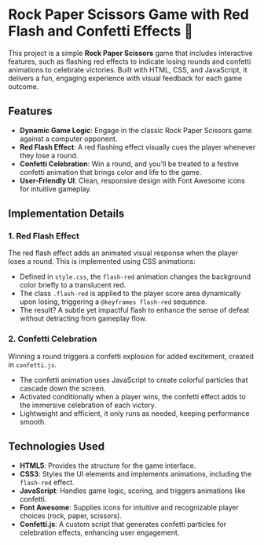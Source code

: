 # Rock Paper Scissors Game with Red Flash and Confetti Effects 🎉

This project is a simple **Rock Paper Scissors** game that includes interactive features, such as flashing red effects to indicate losing rounds and confetti animations to celebrate victories. Built with HTML, CSS, and JavaScript, it delivers a fun, engaging experience with visual feedback for each game outcome.

## Features

- **Dynamic Game Logic**: Engage in the classic Rock Paper Scissors game against a computer opponent.
- **Red Flash Effect**: A red flashing effect visually cues the player whenever they lose a round.
- **Confetti Celebration**: Win a round, and you'll be treated to a festive confetti animation that brings color and life to the game.
- **User-Friendly UI**: Clean, responsive design with Font Awesome icons for intuitive gameplay.

## Implementation Details

### 1. Red Flash Effect
The red flash effect adds an animated visual response when the player loses a round. This is implemented using CSS animations:

- Defined in `style.css`, the `flash-red` animation changes the background color briefly to a translucent red.
- The class `.flash-red` is applied to the player score area dynamically upon losing, triggering a `@keyframes flash-red` sequence.
- The result? A subtle yet impactful flash to enhance the sense of defeat without detracting from gameplay flow.

### 2. Confetti Celebration
Winning a round triggers a confetti explosion for added excitement, created in `confetti.js`.

- The confetti animation uses JavaScript to create colorful particles that cascade down the screen.
- Activated conditionally when a player wins, the confetti effect adds to the immersive celebration of each victory.
- Lightweight and efficient, it only runs as needed, keeping performance smooth.

## Technologies Used

- **HTML5**: Provides the structure for the game interface.
- **CSS3**: Styles the UI elements and implements animations, including the `flash-red` effect.
- **JavaScript**: Handles game logic, scoring, and triggers animations like confetti.
- **Font Awesome**: Supplies icons for intuitive and recognizable player choices (rock, paper, scissors).
- **Confetti.js**: A custom script that generates confetti particles for celebration effects, enhancing user engagement.
